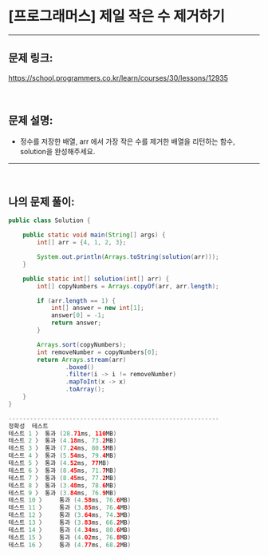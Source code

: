 # [프로그래머스] 제일 작은 수 제거하기

---

## 문제 링크:

https://school.programmers.co.kr/learn/courses/30/lessons/12935

<br>

## 문제 설명:

- 정수를 저장한 배열, arr 에서 가장 작은 수를 제거한 배열을 리턴하는 함수, solution을 완성해주세요.

---

<br>

## 나의 문제 풀이:

```java
public class Solution {

    public static void main(String[] args) {
        int[] arr = {4, 1, 2, 3};

        System.out.println(Arrays.toString(solution(arr)));
    }

    public static int[] solution(int[] arr) {
        int[] copyNumbers = Arrays.copyOf(arr, arr.length);

        if (arr.length == 1) {
            int[] answer = new int[1];
            answer[0] = -1;
            return answer;
        }

        Arrays.sort(copyNumbers);
        int removeNumber = copyNumbers[0];
        return Arrays.stream(arr)
                .boxed()
                .filter(i -> i != removeNumber)
                .mapToInt(x -> x)
                .toArray();
    }
}

-----------------------------------------------------------
정확성  테스트
테스트 1 〉	통과 (28.71ms, 110MB)
테스트 2 〉	통과 (4.18ms, 73.2MB)
테스트 3 〉	통과 (7.24ms, 80.5MB)
테스트 4 〉	통과 (5.54ms, 79.4MB)
테스트 5 〉	통과 (4.52ms, 77MB)
테스트 6 〉	통과 (8.45ms, 71.7MB)
테스트 7 〉	통과 (8.45ms, 77.2MB)
테스트 8 〉	통과 (3.48ms, 78.6MB)
테스트 9 〉	통과 (3.84ms, 76.9MB)
테스트 10 〉	통과 (4.58ms, 76.6MB)
테스트 11 〉	통과 (3.85ms, 76.4MB)
테스트 12 〉	통과 (3.64ms, 74.3MB)
테스트 13 〉	통과 (3.83ms, 66.2MB)
테스트 14 〉	통과 (4.34ms, 80.6MB)
테스트 15 〉	통과 (4.02ms, 76.8MB)
테스트 16 〉	통과 (4.77ms, 68.2MB)
```
